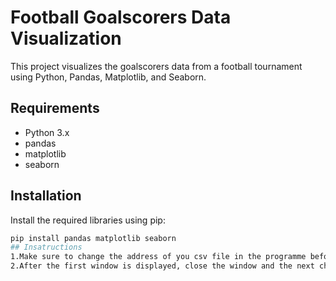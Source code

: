 # Football Goalscorers Data Visualization

This project visualizes the goalscorers data from a football tournament using Python, Pandas, Matplotlib, and Seaborn.

## Requirements

- Python 3.x
- pandas
- matplotlib
- seaborn

## Installation

Install the required libraries using pip:

```bash
pip install pandas matplotlib seaborn
## Insatructions
1.Make sure to change the address of you csv file in the programme before running the code.
2.After the first window is displayed, close the window and the next chart will be automatically displayed.
